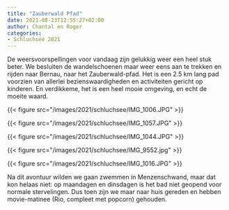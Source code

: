 ```yaml
---
title: "Zauberwald Pfad"
date: 2021-08-23T12:55:27+02:00
author: Chantal en Roger
categories:
- Schluchsee 2021
---
```


De weersvoorspellingen voor vandaag zijn gelukkig weer een heel stuk beter. We besluiten de wandelschoenen maar weer eens aan te trekken en rijden naar Bernau, naar het Zauberwald-pfad. Het is een 2.5 km lang pad voorzien van allerlei bezienswaardigheden en activiteiten gericht op kinderen. En verdikkeme, het is een heel mooie omgeving, en echt de moeite waard.

{{< figure src="/images/2021/schluchsee/IMG_1006.JPG" >}}

{{< figure src="/images/2021/schluchsee/IMG_1057.JPG" >}}

{{< figure src="/images/2021/schluchsee/IMG_1044.JPG" >}}

{{< figure src="/images/2021/schluchsee/IMG_9552.jpg" >}}

{{< figure src="/images/2021/schluchsee/IMG_1016.JPG" >}}

Na dit avontuur wilden we gaan zwemmen in Menzenschwand, maar dat kon helaas niet: op maandagen en dinsdagen is het bad niet geopend voor normale stervelingen. Dus toen zijn we maar naar huis gereden en hebben movie-matinee (Rio, compleet met popcorn) gehouden.